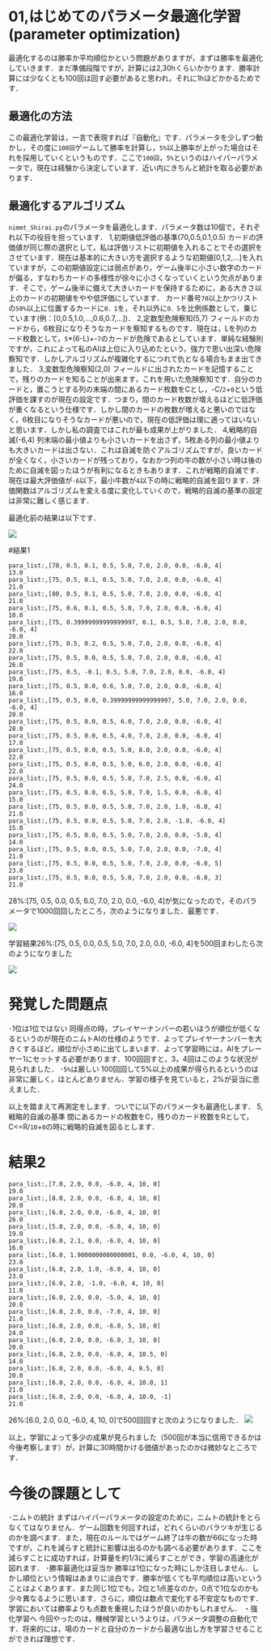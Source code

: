 # 01,はじめてのパラメータ最適化学習(parameter optimization)
最適化するのは勝率か平均順位かという問題がありますが，まずは勝率を最適化していきます．まだ準備段階ですが，計算には2,30hくらいかかります．勝率計算には少なくとも100回は回す必要があると思われ，それに1hほどかかるためです．

## 最適化の方法
この最適化学習は，一言で表現すれば『自動化』です．パラメータを少しずつ動かし，その度に`100回`ゲームして勝率を計算し，`5%`以上勝率が上がった場合はそれを採用していくというものです．ここで`100回`，`5%`というのはハイパーパラメータで，現在は経験から決定しています．近い内にきちんと統計を取る必要があります．

## 最適化するアルゴリズム
`nimmt_Shirai.py`のパラメータを最適化します．パラメータ数は10個で，それぞれ以下の役目を担っています．
1,初期値低評価の基準(70,0.5,0.1,0.5)
カードの評価値が同じ際の選択として，私は評価リストに初期値を入れることでその選択をさせています．現在は基本的に大きい方を選択するような初期値[0,1,2,...]を入れていますが，この初期値設定には弱点があり，ゲーム後半に小さい数字のカードが偏る，すなわちカードの多様性が徐々に小さくなっていくという欠点があります．そこで，ゲーム後半に備えて大きいカードを保持するために，ある大きさ以上のカードの初期値をやや低評価にしています．
カード番号`70`以上かつリストの`50%`以上に位置するカードに`0．1`を，それ以外に`0．5`を比例係数として，乗じています(例：[0,0.5,1.0,...,0.6,0.7,...])．
2,定数型危険察知(5,7)
フィールドのカードから，6枚目になりそうなカードを察知するものです．現在は，Lを列のカード枚数として，`5`*(6-L)+-`7`のカードが危険であるとしています．単純な経験則ですが，これによって私のAIは上位に入り込めたという，強力で思い出深い危険察知です．しかしアルゴリズムが複雑化するにつれて仇となる場合もまま出てきました．
3,変数型危険察知(2,0)
フィールドに出されたカードを記憶することで，残りのカードを知ることが出来ます，これを用いた危険察知です．自分のカードと，置こうとする列の末端の間にあるカード枚数をCとし，-C/`2`+`0`という低評価を課すのが現在の設定です．つまり，間のカード枚数が増えるほどに低評価が重くなるという仕様です．しかし間のカードの枚数が増えると悪いのではなく，6枚目になりそうなカードが悪いので，現在の低評価は理に適ってはいないと思います．しかし私の調査ではこれが最も成果が上がりました．
4,戦略的自滅(-6,4)
列末端の最小値よりも小さいカードを出さず，5枚ある列の最小値よりも大きいカードは出さない．これは自滅を防ぐアルゴリズムですが，良いカードが全くなく，小さいカードが残っており，なおかつ列の牛の数が小さい時は後のために自滅を図ったほうが有利になるときもあります．これが戦略的自滅です．現在は最大評価値が`-6`以下，最小牛数が`4`以下の時に戦略的自滅を図ります．評価関数はアルゴリズムを変える度に変化していくので，戦略的自滅の基準の設定は非常に難しく感じます．

最適化前の結果は以下です．

<img src="Figure00.png">

#結果1
```csv:opt01.csv
para_list:,[70, 0.5, 0.1, 0.5, 5.0, 7.0, 2.0, 0.0, -6.0, 4]
13.0
para_list:,[75, 0.5, 0.1, 0.5, 5.0, 7.0, 2.0, 0.0, -6.0, 4]
21.0
para_list:,[80, 0.5, 0.1, 0.5, 5.0, 7.0, 2.0, 0.0, -6.0, 4]
21.0
para_list:,[75, 0.6, 0.1, 0.5, 5.0, 7.0, 2.0, 0.0, -6.0, 4]
10.0
para_list:,[75, 0.39999999999999997, 0.1, 0.5, 5.0, 7.0, 2.0, 0.0, -6.0, 4]
20.0
para_list:,[75, 0.5, 0.2, 0.5, 5.0, 7.0, 2.0, 0.0, -6.0, 4]
22.0
para_list:,[75, 0.5, 0.0, 0.5, 5.0, 7.0, 2.0, 0.0, -6.0, 4]
26.0
para_list:,[75, 0.5, -0.1, 0.5, 5.0, 7.0, 2.0, 0.0, -6.0, 4]
19.0
para_list:,[75, 0.5, 0.0, 0.6, 5.0, 7.0, 2.0, 0.0, -6.0, 4]
16.0
para_list:,[75, 0.5, 0.0, 0.39999999999999997, 5.0, 7.0, 2.0, 0.0, -6.0, 4]
20.0
para_list:,[75, 0.5, 0.0, 0.5, 6.0, 7.0, 2.0, 0.0, -6.0, 4]
28.0
para_list:,[75, 0.5, 0.0, 0.5, 4.0, 7.0, 2.0, 0.0, -6.0, 4]
17.0
para_list:,[75, 0.5, 0.0, 0.5, 5.0, 8.0, 2.0, 0.0, -6.0, 4]
22.0
para_list:,[75, 0.5, 0.0, 0.5, 5.0, 6.0, 2.0, 0.0, -6.0, 4]
22.0
para_list:,[75, 0.5, 0.0, 0.5, 5.0, 7.0, 2.5, 0.0, -6.0, 4]
24.0
para_list:,[75, 0.5, 0.0, 0.5, 5.0, 7.0, 1.5, 0.0, -6.0, 4]
15.0
para_list:,[75, 0.5, 0.0, 0.5, 5.0, 7.0, 2.0, 1.0, -6.0, 4]
21.0
para_list:,[75, 0.5, 0.0, 0.5, 5.0, 7.0, 2.0, -1.0, -6.0, 4]
15.0
para_list:,[75, 0.5, 0.0, 0.5, 5.0, 7.0, 2.0, 0.0, -5.0, 4]
14.0
para_list:,[75, 0.5, 0.0, 0.5, 5.0, 7.0, 2.0, 0.0, -7.0, 4]
21.0
para_list:,[75, 0.5, 0.0, 0.5, 5.0, 7.0, 2.0, 0.0, -6.0, 5]
23.0
para_list:,[75, 0.5, 0.0, 0.5, 5.0, 7.0, 2.0, 0.0, -6.0, 3]
21.0
```
28%:[75, 0.5, 0.0, 0.5, 6.0, 7.0, 2.0, 0.0, -6.0, 4]が気になったので，そのパラメータで1000回回したところ，次のようになりました．最悪です．

<img src="Figure01.png">

学習結果26%:[75, 0.5, 0.0, 0.5, 5.0, 7.0, 2.0, 0.0, -6.0, 4]を500回まわしたら次のようになりました

<img src="Figure02.png">

# 発覚した問題点
･1位は1位ではない
同得点の時，プレイヤーナンバーの若いほうが順位が低くなるというのが現在のニムトAIの仕様のようです．よってプレイヤーナンバーを大きくするほど，順位が小さめに出てしまいます．よって学習時には，AIをプレーヤー1にセットする必要があります．100回回すと，3，4回はこのような状況が見られました．
･`5%`は厳しい
100回回して5%以上の成果が得られるというのは非常に厳しく，ほとんどありません．学習の様子を見ていると，2%が妥当に思えました．

以上を踏まえて再測定をします．ついでに以下のパラメータも最適化します．
5,戦略的自滅の基準
間にあるカードの枚数をC，残りのカード枚数をRとして，C<=R/`10`+`0`の時に戦略的自滅を図るとします．

# 結果2
```opt02.csv
para_list:,[7.0, 2.0, 0.0, -6.0, 4, 10, 0]
19.0
para_list:,[8.0, 2.0, 0.0, -6.0, 4, 10, 0]
20.0
para_list:,[6.0, 2.0, 0.0, -6.0, 4, 10, 0]
26.0
para_list:,[5.0, 2.0, 0.0, -6.0, 4, 10, 0]
19.0
para_list:,[6.0, 2.1, 0.0, -6.0, 4, 10, 0]
16.0
para_list:,[6.0, 1.9000000000000001, 0.0, -6.0, 4, 10, 0]
23.0
para_list:,[6.0, 2.0, 1.0, -6.0, 4, 10, 0]
23.0
para_list:,[6.0, 2.0, -1.0, -6.0, 4, 10, 0]
11.0
para_list:,[6.0, 2.0, 0.0, -5.0, 4, 10, 0]
20.0
para_list:,[6.0, 2.0, 0.0, -7.0, 4, 10, 0]
21.0
para_list:,[6.0, 2.0, 0.0, -6.0, 5, 10, 0]
24.0
para_list:,[6.0, 2.0, 0.0, -6.0, 3, 10, 0]
20.0
para_list:,[6.0, 2.0, 0.0, -6.0, 4, 10.5, 0]
14.0
para_list:,[6.0, 2.0, 0.0, -6.0, 4, 9.5, 0]
20.0
para_list:,[6.0, 2.0, 0.0, -6.0, 4, 10.0, 1]
21.0
para_list:,[6.0, 2.0, 0.0, -6.0, 4, 10.0, -1]
21.0
```
26%:[6.0, 2.0, 0.0, -6.0, 4, 10, 0]で500回回すと次のようになりました．
<img src="Figure03.png">

以上，学習によって多少の成果が見られました（500回が本当に信用できるかは今後考察します）が，計算に30時間かける価値があったのかは微妙なところです．

# 今後の課題として
･ニムトの統計
まずはハイパーパラメータの設定のために，ニムトの統計をとらなくてはなりません．ゲーム回数を何回すれば，どれくらいのバラツキが生じるのかを調べます．また，現在のルールではゲーム終了は牛の数が66になった時ですが，これを減らすと統計に影響は出るのかも調べる必要があります．ここを減らすことに成功すれば，計算量を約1/3に減らすことができ，学習の高速化が図れます．
･勝率最適化は妥当か
勝率は1位になった時にしか注目しません．しかし順位という情報はあまりに淡白です．勝率が低くても平均順位は高いということはよくあります．また同じ1位でも，2位と1点差なのか，0点で1位なのかも少々異なるように思います．さらに，順位は数点で変化する不安定なものです．学習においては勝率よりも点数を重視したほうが良いのかもしれません．
・強化学習へ
今回やったのは，機械学習というよりは，パラメータ調整の自動化です．将来的には，場のカードと自分のカードから最適な出し方を学習させることができれば理想です．


